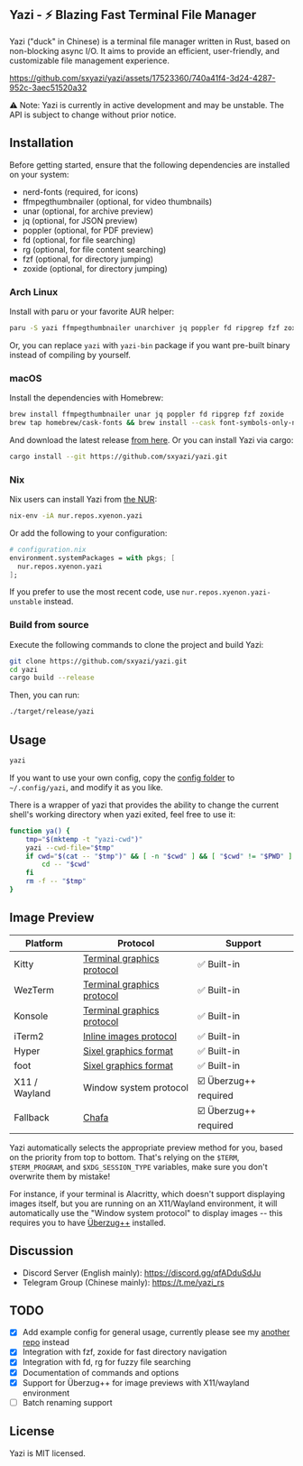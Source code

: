 ## Yazi - ⚡️ Blazing Fast Terminal File Manager

Yazi ("duck" in Chinese) is a terminal file manager written in Rust, based on non-blocking async I/O. It aims to provide an efficient, user-friendly, and customizable file management experience.

https://github.com/sxyazi/yazi/assets/17523360/740a41f4-3d24-4287-952c-3aec51520a32

⚠️ Note: Yazi is currently in active development and may be unstable. The API is subject to change without prior notice.

## Installation

Before getting started, ensure that the following dependencies are installed on your system:

- nerd-fonts (required, for icons)
- ffmpegthumbnailer (optional, for video thumbnails)
- unar (optional, for archive preview)
- jq (optional, for JSON preview)
- poppler (optional, for PDF preview)
- fd (optional, for file searching)
- rg (optional, for file content searching)
- fzf (optional, for directory jumping)
- zoxide (optional, for directory jumping)

### Arch Linux

Install with paru or your favorite AUR helper:

```bash
paru -S yazi ffmpegthumbnailer unarchiver jq poppler fd ripgrep fzf zoxide
```

Or, you can replace `yazi` with `yazi-bin` package if you want pre-built binary instead of compiling by yourself.

### macOS

Install the dependencies with Homebrew:

```bash
brew install ffmpegthumbnailer unar jq poppler fd ripgrep fzf zoxide
brew tap homebrew/cask-fonts && brew install --cask font-symbols-only-nerd-font
```

And download the latest release [from here](https://github.com/sxyazi/yazi/releases). Or you can install Yazi via cargo:

```bash
cargo install --git https://github.com/sxyazi/yazi.git
```

### Nix

Nix users can install Yazi from [the NUR](https://github.com/nix-community/nur-combined/blob/master/repos/xyenon/pkgs/yazi/default.nix):

```bash
nix-env -iA nur.repos.xyenon.yazi
```

Or add the following to your configuration:

```nix
# configuration.nix
environment.systemPackages = with pkgs; [
  nur.repos.xyenon.yazi
];
```

If you prefer to use the most recent code, use `nur.repos.xyenon.yazi-unstable` instead.

### Build from source

Execute the following commands to clone the project and build Yazi:

```bash
git clone https://github.com/sxyazi/yazi.git
cd yazi
cargo build --release
```

Then, you can run:

```bash
./target/release/yazi
```

## Usage

```bash
yazi
```

If you want to use your own config, copy the [config folder](https://github.com/sxyazi/yazi/tree/main/config/preset) to `~/.config/yazi`, and modify it as you like.

There is a wrapper of yazi that provides the ability to change the current shell's working directory when yazi exited, feel free to use it:

```bash
function ya() {
	tmp="$(mktemp -t "yazi-cwd")"
	yazi --cwd-file="$tmp"
	if cwd="$(cat -- "$tmp")" && [ -n "$cwd" ] && [ "$cwd" != "$PWD" ]; then
		cd -- "$cwd"
	fi
	rm -f -- "$tmp"
}
```

## Image Preview

| Platform      | Protocol                                                                         | Support               |
| ------------- | -------------------------------------------------------------------------------- | --------------------- |
| Kitty         | [Terminal graphics protocol](https://sw.kovidgoyal.net/kitty/graphics-protocol/) | ✅ Built-in           |
| WezTerm       | [Terminal graphics protocol](https://sw.kovidgoyal.net/kitty/graphics-protocol/) | ✅ Built-in           |
| Konsole       | [Terminal graphics protocol](https://sw.kovidgoyal.net/kitty/graphics-protocol/) | ✅ Built-in           |
| iTerm2        | [Inline images protocol](https://iterm2.com/documentation-images.html)           | ✅ Built-in           |
| Hyper         | [Sixel graphics format](https://www.vt100.net/docs/vt3xx-gp/chapter14.html)      | ✅ Built-in           |
| foot          | [Sixel graphics format](https://www.vt100.net/docs/vt3xx-gp/chapter14.html)      | ✅ Built-in           |
| X11 / Wayland | Window system protocol                                                           | ☑️ Überzug++ required |
| Fallback      | [Chafa](https://hpjansson.org/chafa/)                                            | ☑️ Überzug++ required |

Yazi automatically selects the appropriate preview method for you, based on the priority from top to bottom.
That's relying on the `$TERM`, `$TERM_PROGRAM`, and `$XDG_SESSION_TYPE` variables, make sure you don't overwrite them by mistake!

For instance, if your terminal is Alacritty, which doesn't support displaying images itself, but you are running on an X11/Wayland environment,
it will automatically use the "Window system protocol" to display images -- this requires you to have [Überzug++](https://github.com/jstkdng/ueberzugpp) installed.

## Discussion

- Discord Server (English mainly): https://discord.gg/qfADduSdJu
- Telegram Group (Chinese mainly): https://t.me/yazi_rs

## TODO

- [x] Add example config for general usage, currently please see my [another repo](https://github.com/sxyazi/dotfiles/tree/main/yazi) instead
- [x] Integration with fzf, zoxide for fast directory navigation
- [x] Integration with fd, rg for fuzzy file searching
- [x] Documentation of commands and options
- [x] Support for Überzug++ for image previews with X11/wayland environment
- [ ] Batch renaming support

## License

Yazi is MIT licensed.
